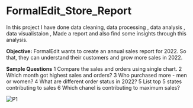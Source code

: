 # FormalEdit_Store_Report

In this project I have done data cleaning, data processing , data analysis , data visualistaion , Made a report and also find some insights through this analysis.

**Objective:**
FormalEdit wants to create an annual sales report for 2022. So that, they can understand their customers and grow more sales in 2022.

**Sample Questions**
1 Compare the sales and orders using single chart.
2 Which month got highest sales and orders?
3 Who purchased more - men or women?
4 What are different order status in 2022?
5 List top 5 states contributing to sales
6 Which chanel is contributing to maximum sales?

![P1](https://github.com/ashishvats22/FormalEdit_Store_Report/assets/80163640/2798ed86-ac98-4868-b516-457103d395a3)





